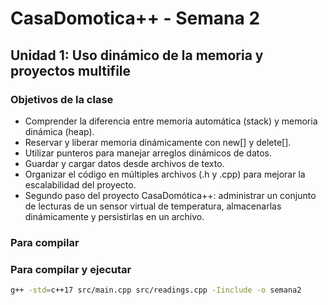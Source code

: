 # CasaDomotica++ - Semana 2
## Unidad 1: Uso dinámico de la memoria y proyectos multifile
### Objetivos de la clase

* Comprender la diferencia entre memoria automática (stack) y memoria dinámica (heap).
* Reservar y liberar memoria dinámicamente con new[] y delete[].
* Utilizar punteros para manejar arreglos dinámicos de datos.
* Guardar y cargar datos desde archivos de texto.
* Organizar el código en múltiples archivos (.h y .cpp) para mejorar la escalabilidad del proyecto.
* Segundo paso del proyecto CasaDomótica++: administrar un conjunto de lecturas de un sensor virtual de temperatura, almacenarlas dinámicamente y persistirlas en un archivo.

### Para compilar
### Para compilar y ejecutar
```bash
g++ -std=c++17 src/main.cpp src/readings.cpp -Iinclude -o semana2
```
